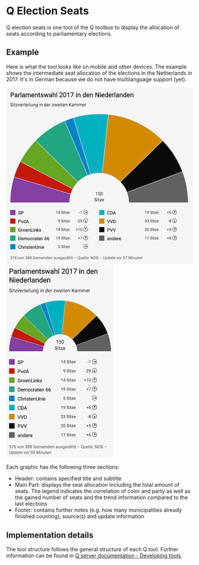# Q Election Seats

Q election seats is one tool of the Q toolbox to display the allocation of seats according to parliamentary elections.

## Example
Here is what the tool looks like on mobile and other devices. The example shows the intermediate seat allocation of the elections in the Netherlands in 2017. It's in German because we do not have multilanguage support (yet).

![Seat allocation as shown on other devices](https://github.com/nzzdev/Q-election-seats/blob/feat-readme/readme-images/seats_desk.png)
![Seat allocation as shown on mobile](https://github.com/nzzdev/Q-election-seats/blob/feat-readme/readme-images/seats_mob.png)

Each graphic has the following three sections:
- Header: contains specified title and subtitle
- Main Part: displays the seat allocation including the total amount of seats. The legend indicates the correlation of color and party as well as the gained number of seats and the trend information compared to the last elections
- Footer: contains further notes (e.g. how many municipalities already finished counting), source(s) and update information

## Implementation details
The tool structure follows the general structure of each Q tool. Further information can be found in [Q server documentation - Developing tools](https://nzzdev.github.io/Q-server/developing-tools.html).

